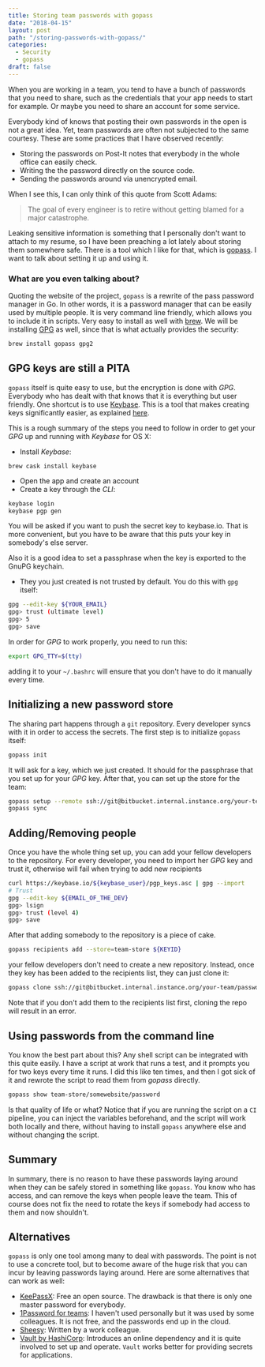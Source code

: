 ```yaml
---
title: Storing team passwords with gopass
date: "2018-04-15"
layout: post
path: "/storing-passwords-with-gopass/"
categories:
  - Security
  - gopass
draft: false
---
```


When you are working in a team, you tend to have a bunch of passwords that you need to share, such as the credentials that your app needs to start for example. Or maybe you need to share an account for some service.

Everybody kind of knows that posting their own passwords in the open is not a great idea. Yet, team passwords are often not subjected to the same courtesy. These are some practices that I have observed recently:

- Storing the passwords on Post-It notes that everybody in the whole office can easily check.
- Writing the the password directly on the source code.
- Sending the passwords around via unencrypted email.

When I see this, I can only think of this quote from Scott Adams:

> The goal of every engineer is to retire without getting blamed for a major catastrophe. 

Leaking sensitive information is something that I personally don't want to attach to my resume, so I have been preaching a lot lately about storing them somewhere safe. There is a tool which I like for that, which is [gopass](https://github.com/justwatchcom/gopass). I want to talk about setting it up and using it.

<!--more-->

### What are you even talking about?

Quoting the website of the project, `gopass` is a rewrite of the pass password manager in Go. In other words, it is a password manager that can be easily used by multiple people. It is very command line friendly, which allows you to include it in scripts. Very easy to install as well with [brew](https://brew.sh/). We will be installing [GPG](https://www.gnupg.org/) as well, since that is what actually provides the security:

```bash
brew install gopass gpg2
```

## GPG keys are still a PITA

`gopass` itself is quite easy to use, but the encryption is done with _GPG_. Everybody who has dealt with that knows that it is everything but user friendly. One shortcut is to use [Keybase](https://keybase.io/). This is a tool that makes creating keys significantly easier, as explained [here](https://github.com/pstadler/keybase-gpg-github). 

This is a rough summary of the steps you need to follow in order to get your _GPG_ up and running with _Keybase_ for OS X:

- Install _Keybase_:

```
brew cask install keybase
```

- Open the app and create an account
- Create a key through the _CLI_:

```bash
keybase login
keybase pgp gen
```

You will be asked if you want to push the secret key to keybase.io. That is more convenient, but you have to be aware that this puts your key in somebody's else server.

Also it is a good idea to set a passphrase when the key is exported to the GnuPG keychain.

- They you just created is not trusted by default. You do this with `gpg` itself:

```bash
gpg --edit-key ${YOUR_EMAIL}
gpg> trust (ultimate level)
gpg> 5
gpg> save
```

In order for _GPG_ to work properly, you need to run this:

```bash
export GPG_TTY=$(tty)
```

adding it to your `~/.bashrc` will ensure that you don't have to do it manually every time.

## Initializing a new password store

The sharing part happens through a `git` repository. Every developer syncs with it in order to access the secrets. The first step is to initialize `gopass` itself:

```bash
gopass init
```

It will ask for a key, which we just created. It should for the passphrase that you set up for your _GPG_ key. After that, you can set up the store for the team:

```bash
gopass setup --remote ssh://git@bitbucket.internal.instance.org/your-team/password-store --alias team-store
gopass sync
```

## Adding/Removing people

Once you have the whole thing set up, you can add your fellow developers to the repository. For every developer, you need to import her _GPG_ key and trust it, otherwise will fail when trying to add new recipients

```bash
curl https://keybase.io/${keybase_user}/pgp_keys.asc | gpg --import
# Trust
gpg --edit-key ${EMAIL_OF_THE_DEV}
gpg> lsign
gpg> trust (level 4)
gpg> save
```

After that adding somebody to the repository is a piece of cake.

```bash
gopass recipients add --store=team-store ${KEYID}
``` 

your fellow developers don't need to create a new repository. Instead, once they key has been added to the recipients list, they can just clone it:

```bash
gopass clone ssh://git@bitbucket.internal.instance.org/your-team/password-store team-store
```

Note that if you don't add them to the recipients list first, cloning the repo will result in an error.

## Using passwords from the command line

You know the best part about this? Any shell script can be integrated with this quite easily. I have a script at work that runs a test, and it prompts you for two keys every time it runs. I did this like ten times, and then I got sick of it and rewrote the script to read them from _gopass_ directly.

```bash
gopass show team-store/somewebsite/password
```

Is that quality of life or what? Notice that if you are running the script on a `CI` pipeline, you can inject the variables beforehand, and the script will work both locally and there, without having to install `gopass` anywhere else and without changing the script.

## Summary

In summary, there is no reason to have these passwords laying around when they can be safely stored in something like `gopass`. You know who has access, and can remove the keys when people leave the team. This of course does not fix the need to rotate the keys if somebody had access to them and now shouldn't.

## Alternatives

`gopass` is only one tool among many to deal with passwords. The point is not to use a concrete tool, but to become aware of the huge risk that you can incur by leaving passwords laying around. Here are some alternatives that can work as well:

- [KeePassX](https://www.keepassx.org/): Free an open source. The drawback is that there is only one master password for everybody.
- [1Password for teams](https://1password.com/teams/): I haven't used personally but it was used by some colleagues. It is not free, and the passwords end up in the cloud.
- [Sheesy](https://github.com/share-secrets-safely/cli): Written by a work colleague.
- [Vault by HashiCorp](https://www.vaultproject.io/): Introduces an online dependency and it is quite involved to set up and operate. `Vault` works better for providing secrets for applications.


